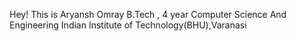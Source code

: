 Hey!
This is Aryansh Omray
B.Tech , 4 year Computer Science And Engineering
Indian Institute of Technology(BHU),Varanasi
